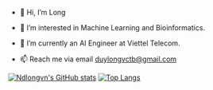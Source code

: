 - 👋 Hi, I’m Long
- 👀 I’m interested in Machine Learning and Bioinformatics.
- 🌱 I’m currently an AI Engineer at Viettel Telecom.

- 📫 Reach me via email [duylongvctb@gmail.com](mailto:duylongvctb@gmail.com)

[![Ndlongvn's GitHub stats](https://github-readme-stats.vercel.app/api?username=ndlongvn&theme=noctis_minimus&show_icons=true&count_private=true&hide=issues)](https://github.com/ndlongvn)
[![Top Langs](https://github-readme-stats.vercel.app/api/top-langs/?username=ndlongvn&layout=compact&theme=noctis_minimus&langs_count=10&hide=html,css,scss,makefile,shell,vim%20snippet)](https://github.com/ndlongvn)
<!---
ndlongvn/ndlongvn is a ✨ special ✨ repository because its `README.md` (this file) appears on your GitHub profile.
You can click the Preview link to take a look at your changes.
--->
